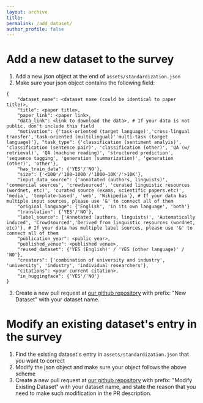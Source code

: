 ```yaml
---
layout: archive
title: 
permalink: /add_dataset/
author_profile: false
---
```


# Add a new dataset to the survey
1. Add a new json object at the end of `assets/standardization.json`
2. Make sure your json object contains the following field:
```
{
    "dataset_name": <dataset name (could be identical to paper title)>, 
    "title": <paper title>, 
    "paper_link": <paper link>, 
    "data_link": <link to download the data>, # If your data is not public, don't include this field
    "motivation": {'task-oriented (target language)','cross-lingual transfer','task-oriented (multilingual)''multi-task (target language)'}, "task_type": {'classification (sentiment analyis)', 'classification (sentence pair)', 'classification (other)', 'QA (w/ retrieval)', 'QA (machine reading)', 'structured prediction', 'sequence tagging', 'generation (summarization)', 'generation (other)', 'other'}, 
    "has_train_data": {'YES'/'NO'}, 
    "size": {'<100'/'100~1000'/'1000~10K'/'>10K'}, 
    "input_data_source": {'annotated (authors, linguists)', 'commercial sources', 'crowdsourced', 'curated linguistic resources (wordnet, etc)', 'curated source (exams, scientific papers.etc)', 'media', 'template-based', 'web', 'Wikipedia'}, # If your data has multiple input sources, please use '&' to connect all of them
    "original_language": {'English', 'in its own language', 'both'}
    "translation": {'YES'/'NO'}, 
    "label_source": {'Annotated (authors, linguists)', 'Automatically induced', 'Crowdsourced','Derived from linguistic resources (wordnet, etc)'}, # If your data has multiple label sources, please use '&' to connect all of them
    "publication_year": <public year>, 
    "published_venue": <published venue>, 
    "reused_dataset": {'YES (English)' / 'YES (other language)' / 'NO'}, 
    "creators": {'combination of university and industry', 'university', 'industry', 'individual researchers'}, 
    "citations": <your current citation>, 
    "in_huggingface": {'YES'/'NO'}
}
```
3. Create a new pull request at [our github repository](https://github.com/multilingual-dataset-survey/multilingual-dataset-survey.github.io) with prefix: "New Dataset" with your dataset name. 

# Modify an existing dataset's entry in the survey
1. Find the existing dataset's entry in `assets/standardization.json` that you want to correct
2. Modify the json object and make sure your object follows the above scheme
3. Create a new pull request at [our github repository](https://github.com/multilingual-dataset-survey/multilingual-dataset-survey.github.io) with prefix: "Modify Existing Dataset" with your dataset name, and state the reason that you need to make such modification in the PR description. 
